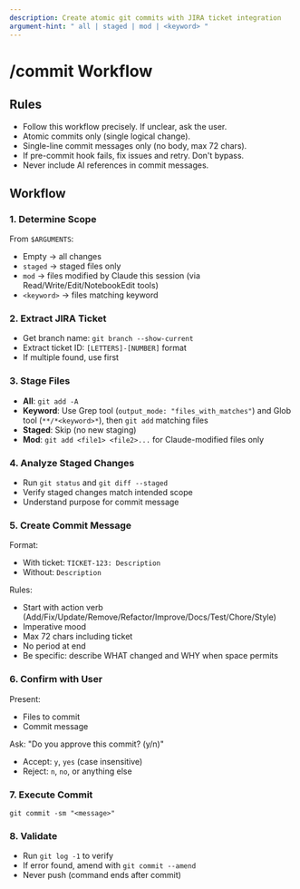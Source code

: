 ```yaml
---
description: Create atomic git commits with JIRA ticket integration
argument-hint: " all | staged | mod | <keyword> "
---
```


# /commit Workflow

## Rules

- Follow this workflow precisely. If unclear, ask the user.
- Atomic commits only (single logical change).
- Single-line commit messages only (no body, max 72 chars).
- If pre-commit hook fails, fix issues and retry. Don't bypass.
- Never include AI references in commit messages.

## Workflow

### 1. Determine Scope

From `$ARGUMENTS`:

- Empty → all changes
- `staged` → staged files only
- `mod` → files modified by Claude this session (via Read/Write/Edit/NotebookEdit tools)
- `<keyword>` → files matching keyword

### 2. Extract JIRA Ticket

- Get branch name: `git branch --show-current`
- Extract ticket ID: `[LETTERS]-[NUMBER]` format
- If multiple found, use first

### 3. Stage Files

- **All**: `git add -A`
- **Keyword**: Use Grep tool (`output_mode: "files_with_matches"`) and Glob tool (`**/*<keyword>*`), then `git add` matching files
- **Staged**: Skip (no new staging)
- **Mod**: `git add <file1> <file2>...` for Claude-modified files only

### 4. Analyze Staged Changes

- Run `git status` and `git diff --staged`
- Verify staged changes match intended scope
- Understand purpose for commit message

### 5. Create Commit Message

Format:

- With ticket: `TICKET-123: Description`
- Without: `Description`

Rules:

- Start with action verb (Add/Fix/Update/Remove/Refactor/Improve/Docs/Test/Chore/Style)
- Imperative mood
- Max 72 chars including ticket
- No period at end
- Be specific: describe WHAT changed and WHY when space permits

### 6. Confirm with User

Present:

- Files to commit
- Commit message

Ask: "Do you approve this commit? (y/n)"

- Accept: `y`, `yes` (case insensitive)
- Reject: `n`, `no`, or anything else

### 7. Execute Commit

`git commit -sm "<message>"`

### 8. Validate

- Run `git log -1` to verify
- If error found, amend with `git commit --amend`
- Never push (command ends after commit)

